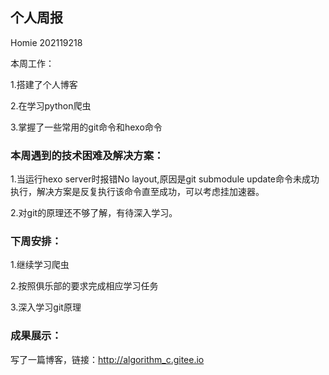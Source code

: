 ## 个人周报

Homie 202119218

本周工作：

1.搭建了个人博客

2.在学习python爬虫

3.掌握了一些常用的git命令和hexo命令

### 本周遇到的技术困难及解决方案：

1.当运行hexo server时报错No layout,原因是git submodule update命令未成功执行，解决方案是反复执行该命令直至成功，可以考虑挂加速器。

2.对git的原理还不够了解，有待深入学习。

### 下周安排：

1.继续学习爬虫

2.按照俱乐部的要求完成相应学习任务

3.深入学习git原理

### 成果展示：

写了一篇博客，链接：http://algorithm_c.gitee.io

